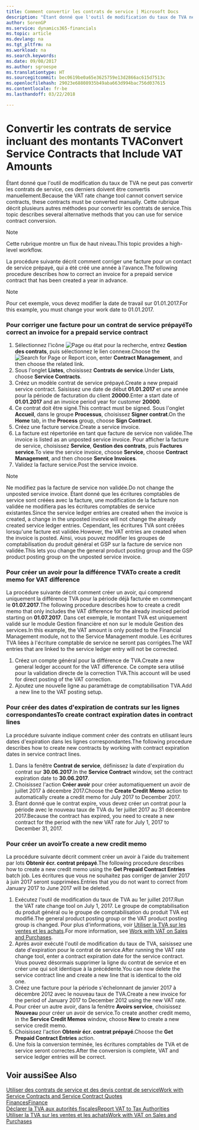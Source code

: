 ```yaml
---
title: Comment convertir les contrats de service | Microsoft Docs
description: "Étant donné que l'outil de modification du taux de TVA ne peut pas convertir les contrats de service, ces derniers doivent être convertis manuellement. Cette rubrique décrit plusieurs autres méthodes pour convertir les contrats de service."
author: SorenGP
ms.service: dynamics365-financials
ms.topic: article
ms.devlang: na
ms.tgt_pltfrm: na
ms.workload: na
ms.search.keywords: 
ms.date: 09/08/2017
ms.author: sgroespe
ms.translationtype: HT
ms.sourcegitcommit: bec0619be0a65e3625759e13d2866ac615d7513c
ms.openlocfilehash: 29023e68808935b49aba663d994bac756d037615
ms.contentlocale: fr-be
ms.lasthandoff: 03/22/2018

---
```

# <a name="convert-service-contracts-that-include-vat-amounts"></a><span data-ttu-id="2c09f-104">Convertir les contrats de service incluant des montants TVA</span><span class="sxs-lookup"><span data-stu-id="2c09f-104">Convert Service Contracts that Include VAT Amounts</span></span>
<span data-ttu-id="2c09f-105">Étant donné que l'outil de modification du taux de TVA ne peut pas convertir les contrats de service, ces derniers doivent être convertis manuellement.</span><span class="sxs-lookup"><span data-stu-id="2c09f-105">Because the VAT rate change tool cannot convert service contracts, these contracts must be converted manually.</span></span> <span data-ttu-id="2c09f-106">Cette rubrique décrit plusieurs autres méthodes pour convertir les contrats de service.</span><span class="sxs-lookup"><span data-stu-id="2c09f-106">This topic describes several alternative methods that you can use for service contract conversion.</span></span>  

> [!NOTE]  
>  <span data-ttu-id="2c09f-107">Cette rubrique montre un flux de haut niveau.</span><span class="sxs-lookup"><span data-stu-id="2c09f-107">This topic provides a high-level workflow.</span></span>  

 <span data-ttu-id="2c09f-108">La procédure suivante décrit comment corriger une facture pour un contact de service prépayé, qui a été créé une année à l'avance.</span><span class="sxs-lookup"><span data-stu-id="2c09f-108">The following procedure describes how to correct an invoice for a prepaid service contract that has been created a year in advance.</span></span>  

> [!NOTE]  
>  <span data-ttu-id="2c09f-109">Pour cet exemple, vous devez modifier la date de travail sur 01.01.2017.</span><span class="sxs-lookup"><span data-stu-id="2c09f-109">For this example, you must change your work date to 01.01.2017.</span></span>  

### <a name="to-correct-an-invoice-for-a-prepaid-service-contract"></a><span data-ttu-id="2c09f-110">Pour corriger une facture pour un contrat de service prépayé</span><span class="sxs-lookup"><span data-stu-id="2c09f-110">To correct an invoice for a prepaid service contract</span></span>  
1. <span data-ttu-id="2c09f-111">Sélectionnez l'icône ![Page ou état pour la recherche](media/ui-search/search_small.png "Page ou état pour la recherche"), entrez **Gestion des contrats**, puis sélectionnez le lien connexe.</span><span class="sxs-lookup"><span data-stu-id="2c09f-111">Choose the ![Search for Page or Report](media/ui-search/search_small.png "Search for Page or Report icon") icon, enter **Contract Management**, and then choose the related link.</span></span>  
2. <span data-ttu-id="2c09f-112">Sous l'onglet **Listes**, choisissez **Contrats de service**.</span><span class="sxs-lookup"><span data-stu-id="2c09f-112">Under **Lists**, choose **Service Contracts**.</span></span>  
3. <span data-ttu-id="2c09f-113">Créez un modèle contrat de service prépayé.</span><span class="sxs-lookup"><span data-stu-id="2c09f-113">Create a new prepaid service contract.</span></span> <span data-ttu-id="2c09f-114">Saisissez une date de début **01.01.2017** et une année pour la période de facturation du client **20000**.</span><span class="sxs-lookup"><span data-stu-id="2c09f-114">Enter a start date of **01.01.2017** and an invoice period year for customer **20000**.</span></span>  
4. <span data-ttu-id="2c09f-115">Ce contrat doit être signé.</span><span class="sxs-lookup"><span data-stu-id="2c09f-115">This contract must be signed.</span></span> <span data-ttu-id="2c09f-116">Sous l'onglet **Accueil**, dans le groupe **Processus**, choisissez **Signer contrat**.</span><span class="sxs-lookup"><span data-stu-id="2c09f-116">On the **Home** tab, in the **Process** group, choose **Sign Contract**.</span></span>  
5. <span data-ttu-id="2c09f-117">Créez une facture service.</span><span class="sxs-lookup"><span data-stu-id="2c09f-117">Create a service invoice.</span></span>
6. <span data-ttu-id="2c09f-118">La facture est répertoriée en tant que facture de service non validée.</span><span class="sxs-lookup"><span data-stu-id="2c09f-118">The invoice is listed as an unposted service invoice.</span></span> <span data-ttu-id="2c09f-119">Pour afficher la facture de service, choisissez **Service**, **Gestion des contrats**, puis **Factures service**.</span><span class="sxs-lookup"><span data-stu-id="2c09f-119">To view the service invoice, choose **Service**, choose **Contract Management**, and then choose **Service Invoices**.</span></span>  
7. <span data-ttu-id="2c09f-120">Validez la facture service.</span><span class="sxs-lookup"><span data-stu-id="2c09f-120">Post the service invoice.</span></span>  

> [!NOTE]  
>  <span data-ttu-id="2c09f-121">Ne modifiez pas la facture de service non validée.</span><span class="sxs-lookup"><span data-stu-id="2c09f-121">Do not change the unposted service invoice.</span></span> <span data-ttu-id="2c09f-122">Étant donné que les écritures comptables de service sont créées avec la facture, une modification de la facture non validée ne modifiera pas les écritures comptables de service existantes.</span><span class="sxs-lookup"><span data-stu-id="2c09f-122">Since the service ledger entries are created when the invoice is created, a change in the unposted invoice will not change the already created service ledger entries.</span></span> <span data-ttu-id="2c09f-123">Cependant, les écritures TVA sont créées lorsqu'une facture est validée.</span><span class="sxs-lookup"><span data-stu-id="2c09f-123">However, the VAT entries are created when the invoice is posted.</span></span> <span data-ttu-id="2c09f-124">Ainsi, vous pouvez modifier les groupes de comptabilisation du produit général et GSP sur la facture de service non validée.</span><span class="sxs-lookup"><span data-stu-id="2c09f-124">This lets you change the general product posting group and the GSP product posting group on the unposted service invoice.</span></span>  

### <a name="to-create-a-credit-memo-for-vat-difference"></a><span data-ttu-id="2c09f-125">Pour créer un avoir pour la différence TVA</span><span class="sxs-lookup"><span data-stu-id="2c09f-125">To create a credit memo for VAT difference</span></span>  
<span data-ttu-id="2c09f-126">La procédure suivante décrit comment créer un avoir, qui comprend uniquement la différence TVA pour la période déjà facturée en commençant le **01.07.2017**.</span><span class="sxs-lookup"><span data-stu-id="2c09f-126">The following procedure describes how to create a credit memo that only includes the VAT difference for the already invoiced period starting on **01.07.2017**.</span></span> <span data-ttu-id="2c09f-127">Dans cet exemple, le montant TVA est uniquement validé sur le module Gestion financière et non sur le module Gestion des services.</span><span class="sxs-lookup"><span data-stu-id="2c09f-127">In this example, the VAT amount is only posted to the Financial Management module, not to the Service Management module.</span></span> <span data-ttu-id="2c09f-128">Les écritures TVA liées à l'écriture comptable de service ne seront pas corrigées.</span><span class="sxs-lookup"><span data-stu-id="2c09f-128">The VAT entries that are linked to the service ledger entry will not be corrected.</span></span>  

1. <span data-ttu-id="2c09f-129">Créez un compte général pour la différence de TVA.</span><span class="sxs-lookup"><span data-stu-id="2c09f-129">Create a new general ledger account for the VAT difference.</span></span> <span data-ttu-id="2c09f-130">Ce compte sera utilisé pour la validation directe de la correction TVA.</span><span class="sxs-lookup"><span data-stu-id="2c09f-130">This account will be used for direct posting of the VAT correction.</span></span>  
2. <span data-ttu-id="2c09f-131">Ajoutez une nouvelle ligne au paramétrage de comptabilisation TVA.</span><span class="sxs-lookup"><span data-stu-id="2c09f-131">Add a new line to the VAT posting setup.</span></span>  

### <a name="to-create-contract-expiration-dates-in-contract-lines"></a><span data-ttu-id="2c09f-132">Pour créer des dates d'expiration de contrats sur les lignes correspondantes</span><span class="sxs-lookup"><span data-stu-id="2c09f-132">To create contract expiration dates in contract lines</span></span>  
<span data-ttu-id="2c09f-133">La procédure suivante indique comment créer des contrats en utilisant leurs dates d'expiration dans les lignes correspondantes.</span><span class="sxs-lookup"><span data-stu-id="2c09f-133">The following procedure describes how to create new contracts by working with contract expiration dates in service contract lines.</span></span>  

1. <span data-ttu-id="2c09f-134">Dans la fenêtre **Contrat de service**, définissez la date d'expiration du contrat sur **30.06.2017**.</span><span class="sxs-lookup"><span data-stu-id="2c09f-134">In the **Service Contract** window, set the contract expiration date to **30.06.2017**.</span></span>  
2. <span data-ttu-id="2c09f-135">Choisissez l'action **Créer avoir** pour créer automatiquement un avoir de juillet 2017 à décembre 2017.</span><span class="sxs-lookup"><span data-stu-id="2c09f-135">Choose the **Create Credit Memo** action to automatically create a credit memo for July 2017 to December 2017.</span></span>  
3. <span data-ttu-id="2c09f-136">Étant donné que le contrat expire, vous devez créer un contrat pour la période avec le nouveau taux de TVA du 1er juillet 2017 au 31 décembre 2017.</span><span class="sxs-lookup"><span data-stu-id="2c09f-136">Because the contract has expired, you need to create a new contract for the period with the new VAT rate for July 1, 2017 to December 31, 2017.</span></span>  

### <a name="to-create-a-new-credit-memo"></a><span data-ttu-id="2c09f-137">Pour créer un avoir</span><span class="sxs-lookup"><span data-stu-id="2c09f-137">To create a new credit memo</span></span>  
<span data-ttu-id="2c09f-138">La procédure suivante décrit comment créer un avoir à l'aide du traitement par lots **Obtenir écr. contrat prépayé**.</span><span class="sxs-lookup"><span data-stu-id="2c09f-138">The following procedure describes how to create a new credit memo using the **Get Prepaid Contract Entries** batch job.</span></span> <span data-ttu-id="2c09f-139">Les écritures que vous ne souhaitez pas corriger de janvier 2017 à juin 2017 seront supprimées.</span><span class="sxs-lookup"><span data-stu-id="2c09f-139">Entries that you do not want to correct from January 2017 to June 2017 will be deleted.</span></span>  

1. <span data-ttu-id="2c09f-140">Exécutez l'outil de modification du taux de TVA au 1er juillet 2017.</span><span class="sxs-lookup"><span data-stu-id="2c09f-140">Run the VAT rate change tool on July 1, 2017.</span></span> <span data-ttu-id="2c09f-141">Le groupe de comptabilisation du produit général ou le groupe de comptabilisation du produit TVA est modifié.</span><span class="sxs-lookup"><span data-stu-id="2c09f-141">The general product posting group or the VAT product posting group is changed.</span></span> <span data-ttu-id="2c09f-142">Pour plus d'informations, voir [Utiliser la TVA sur les ventes et les achats](finance-work-with-vat.md).</span><span class="sxs-lookup"><span data-stu-id="2c09f-142">For more information, see [Work with VAT on Sales and Purchases](finance-work-with-vat.md).</span></span>  
2. <span data-ttu-id="2c09f-143">Après avoir exécuté l'outil de modification du taux de TVA, saisissez une date d'expiration pour le contrat de service.</span><span class="sxs-lookup"><span data-stu-id="2c09f-143">After running the VAT rate change tool, enter a contract expiration date for the service contract.</span></span> <span data-ttu-id="2c09f-144">Vous pouvez désormais supprimer la ligne du contrat de service et en créer une qui soit identique à la précédente.</span><span class="sxs-lookup"><span data-stu-id="2c09f-144">You can now delete the service contract line and create a new line that is identical to the old one.</span></span>  
3. <span data-ttu-id="2c09f-145">Créez une facture pour la période s'échelonnant de janvier 2017 à décembre 2012 avec le nouveau taux de TVA.</span><span class="sxs-lookup"><span data-stu-id="2c09f-145">Create a new invoice for the period of January 2017 to December 2012 using the new VAT rate.</span></span>  
4. <span data-ttu-id="2c09f-146">Pour créer un autre avoir, dans la fenêtre **Avoirs service**, choisissez **Nouveau** pour créer un avoir de service.</span><span class="sxs-lookup"><span data-stu-id="2c09f-146">To create another credit memo, in the **Service Credit Memos** window, choose **New** to create a new service credit memo.</span></span>  
5. <span data-ttu-id="2c09f-147">Choisissez l'action **Obtenir écr. contrat prépayé**.</span><span class="sxs-lookup"><span data-stu-id="2c09f-147">Choose the **Get Prepaid Contract Entries** action.</span></span>  
6. <span data-ttu-id="2c09f-148">Une fois la conversion terminée, les écritures comptables de TVA et de service seront correctes.</span><span class="sxs-lookup"><span data-stu-id="2c09f-148">After the conversion is complete, VAT and service ledger entries will be correct.</span></span>  

## <a name="see-also"></a><span data-ttu-id="2c09f-149">Voir aussi</span><span class="sxs-lookup"><span data-stu-id="2c09f-149">See Also</span></span>  
[<span data-ttu-id="2c09f-150">Utiliser des contrats de service et des devis contrat de service</span><span class="sxs-lookup"><span data-stu-id="2c09f-150">Work with Service Contracts and Service Contract Quotes</span></span>](service-how-to-create-service-contracts-and-service-contract-quotes.md)  
[<span data-ttu-id="2c09f-151">Finances</span><span class="sxs-lookup"><span data-stu-id="2c09f-151">Finance</span></span>](finance.md)  
[<span data-ttu-id="2c09f-152">Déclarer la TVA aux autorités fiscales</span><span class="sxs-lookup"><span data-stu-id="2c09f-152">Report VAT to Tax Authorities</span></span>](finance-how-report-vat.md)  
[<span data-ttu-id="2c09f-153">Utiliser la TVA sur les ventes et les achats</span><span class="sxs-lookup"><span data-stu-id="2c09f-153">Work with VAT on Sales and Purchases</span></span>](finance-work-with-vat.md)  

